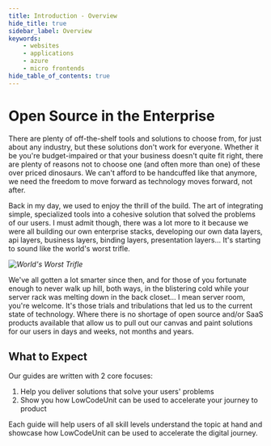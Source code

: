```yaml
---
title: Introduction - Overview
hide_title: true
sidebar_label: Overview
keywords:
    - websites
    - applications
    - azure
    - micro frontends
hide_table_of_contents: true
---
```


# Open Source in the Enterprise

There are plenty of off-the-shelf tools and solutions to choose from, for just about any industry, but these solutions don't work for everyone.  Whether it be you're budget-impaired or that your business doesn't quite fit right, there are plenty of reasons not to choose one (and often more than one) of these over priced dinosaurs.  We can't afford to be handcuffed like that anymore, we need the freedom to move forward as technology moves forward, not after.

Back in my day, we used to enjoy the thrill of the build.  The art of integrating simple, specialized tools into a cohesive solution that solved the problems of our users.  I must admit though, there was a lot more to it because we were all building our own enterprise stacks, developing our own data layers, api layers, business layers, binding layers, presentation layers...  It's starting to sound like the world's worst trifle.

*![World's Worst Trifle](https://thumbs.gfycat.com/DecimalImpartialGalapagospenguin-size_restricted.gif)*

We've all gotten a lot smarter since then, and for those of you fortunate enough to never walk up hill, both ways, in the blistering cold while your server rack was melting down in the back closet...  I mean server room, you're welcome.  It's those trials and tribulations that led us to the current state of technology.  Where there is no shortage of open source and/or SaaS products available that allow us to pull out our canvas and paint solutions for our users in days and weeks, not months and years.

## What to Expect

Our guides are written with 2 core focuses:

1. Help you deliver solutions that solve your users' problems
2. Show you how LowCodeUnit can be used to accelerate your journey to product  

Each guide will help users of all skill levels understand the topic at hand and showcase how LowCodeUnit can be used to accelerate the digital journey.

